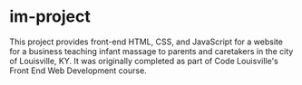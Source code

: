 ﻿# im-project
 This project provides front-end HTML, CSS, and JavaScript for a website for a business teaching infant massage to parents and caretakers in the city of Louisville, KY. It was originally completed as part of Code Louisville's Front End Web Development course.

